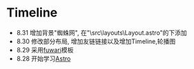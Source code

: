 # Timeline
- 8.31 增加背景"蜘蛛网", 在"\src\layouts\Layout.astro"的<body>下添加<SpiderWebEffect/>
- 8.30 修改部分布局, 增加友链链接以及增加Timeline,轮播图
- 8.29 采用[fuwari](https://github.com/saicaca/fuwari)模板
- 8.28 开始学习[Astro](https://docs.astro.build/zh-cn/getting-started/)






